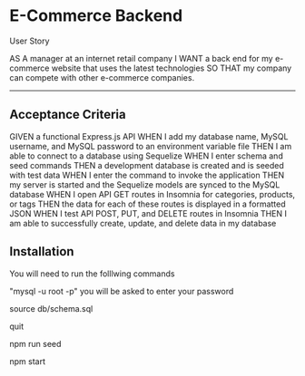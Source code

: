# E-Commerce Backend
User Story

AS A manager at an internet retail company
I WANT a back end for my e-commerce website that uses the latest technologies
SO THAT my company can compete with other e-commerce companies.

---
## **Acceptance Criteria**

GIVEN a functional Express.js API
WHEN I add my database name, MySQL username, and MySQL password to an environment variable file
THEN I am able to connect to a database using Sequelize
WHEN I enter schema and seed commands
THEN a development database is created and is seeded with test data
WHEN I enter the command to invoke the application
THEN my server is started and the Sequelize models are synced to the MySQL database
WHEN I open API GET routes in Insomnia for categories, products, or tags
THEN the data for each of these routes is displayed in a formatted JSON
WHEN I test API POST, PUT, and DELETE routes in Insomnia
THEN I am able to successfully create, update, and delete data in my database

## **Installation**

You will need to run the folllwing commands

"mysql -u root -p" you will be asked to enter your password

source db/schema.sql

quit

npm run seed

npm start


